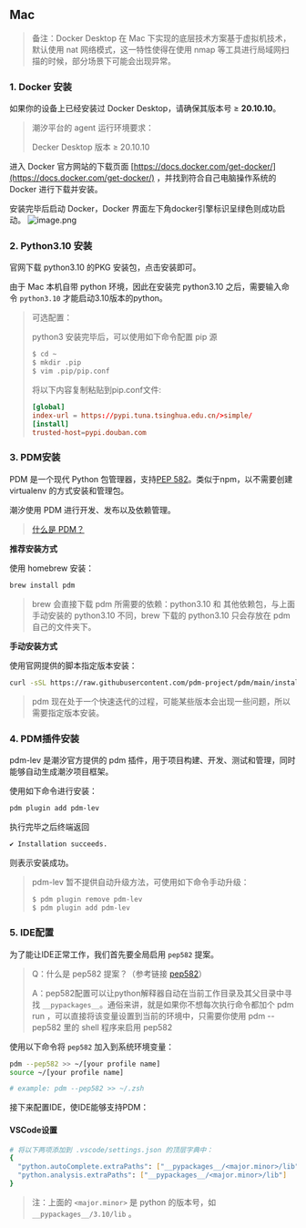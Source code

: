 ## Mac

> 备注：Docker Desktop 在 Mac 下实现的底层技术方案基于虚拟机技术，默认使用 nat 网络模式，这一特性使得在使用 nmap 等工具进行局域网扫描的时候，部分场景下可能会出现异常。

### 1. Docker 安装

如果你的设备上已经安装过 Docker Desktop，请确保其版本号 ≥ **20.10.10**。

> 潮汐平台的 agent 运行环境要求：
>
> Decker Desktop 版本 ≥ 20.10.10

进入 Docker 官方网站的下载页面 [https://docs.docker.com/get-docker/](https://docs.docker.com/get-docker/) ，并找到符合自己电脑操作系统的 Docker 进行下载并安装。

安装完毕后启动 Docker，Docker 界面左下角docker引擎标识呈绿色则成功启动。
![image.png](https://levimg.s3.cn-northwest-1.amazonaws.com.cn/x/87fe783c-f999-4b50-85f9-99a0080d6561.png)

### 2. Python3.10 安装

官网下载 python3.10 的PKG 安装包，点击安装即可。

由于 Mac 本机自带 python 环境，因此在安装完 python3.10  之后，需要输入命令 `python3.10` 才能启动3.10版本的python。

> 可选配置：
>
> python3 安装完毕后，可以使用如下命令配置 pip 源
>
>```bash
>$ cd ~
>$ mkdir .pip
>$ vim .pip/pip.conf
>```
>
>将以下内容复制粘贴到pip.conf文件:
>
>```toml
>[global]
>index-url = https://pypi.tuna.tsinghua.edu.cn/>simple/
>[install]
>trusted-host=pypi.douban.com
>```

### 3. PDM安装

PDM 是一个现代 Python 包管理器，支持[PEP 582](https://www.python.org/dev/peps/pep-0582/)。类似于npm，以不需要创建 virtualenv 的方式安装和管理包。

潮汐使用 PDM 进行开发、发布以及依赖管理。

> [什么是 PDM？](https://pdm.fming.dev/)

**推荐安装方式**

使用 homebrew 安装：

```bash
brew install pdm
```

> brew 会直接下载 pdm 所需要的依赖：python3.10 和 其他依赖包，与上面手动安装的 python3.10 不同，brew 下载的 python3.10 只会存放在 pdm自己的文件夹下。

**手动安装方式**

使用官网提供的脚本指定版本安装：

```bash
curl -sSL https://raw.githubusercontent.com/pdm-project/pdm/main/install-pdm.py | python3.10 - -v 1.13.4
```

> pdm 现在处于一个快速迭代的过程，可能某些版本会出现一些问题，所以需要指定版本安装。

### 4. PDM插件安装

pdm-lev 是潮汐官方提供的 pdm 插件，用于项目构建、开发、测试和管理，同时能够自动生成潮汐项目框架。

使用如下命令进行安装：

```bash
pdm plugin add pdm-lev
```

执行完毕之后终端返回

```bash
✔ Installation succeeds.
```

则表示安装成功。

> pdm-lev 暂不提供自动升级方法，可使用如下命令手动升级：
>
> ```bash
> $ pdm plugin remove pdm-lev
> $ pdm plugin add pdm-lev
> ```

### 5. IDE配置

为了能让IDE正常工作，我们首先要全局启用 `pep582` 提案。

> Q：什么是 pep582 提案？（参考链接 [pep582](https://peps.python.org/pep-0582/)）
>
> A：pep582配置可以让python解释器自动在当前工作目录及其父目录中寻找 `__pypackages__`。通俗来讲，就是如果你不想每次执行命令都加个 pdm run ，可以直接将该变量设置到当前的环境中，只需要你使用 pdm --pep582 里的 shell 程序来启用 pep582

使用以下命令将 `pep582` 加入到系统环境变量：

```bash
pdm --pep582 >> ~/[your profile name]
source ~/[your profile name]

# example: pdm --pep582 >> ~/.zsh
```

接下来配置IDE，使IDE能够支持PDM：

#### VSCode设置
```bash
# 将以下两项添加到 .vscode/settings.json 的顶层字典中：
{
  "python.autoComplete.extraPaths": ["__pypackages__/<major.minor>/lib"],
  "python.analysis.extraPaths": ["__pypackages__/<major.minor>/lib"]
}
```

> 注：上面的 `<major.minor>` 是 python 的版本号，如 `__pypackages__/3.10/lib` 。
